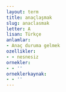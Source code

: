```yaml
---
layout: term
title: anaçlaşmak
slug: anaclasmak
letter: A
lisan: Türkçe
anlamlar:
- Anaç duruma gelmek
ozellikler:
- - nesnesiz
ornekler:
- - ''
orneklerkaynak:
- - ''
---
```

